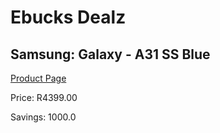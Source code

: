 
# Ebucks Dealz
## Samsung: Galaxy - A31 SS Blue
[Product Page](https://www.ebucks.com/web/shop/productSelected.do?prodId=1069450787&catId=714947548)

Price: R4399.00

Savings: 1000.0


	